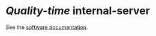 # *Quality-time* internal-server

See the [software documentation](https://quality-time.readthedocs.io/en/latest/software.html#internal-server).
